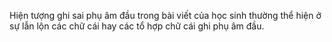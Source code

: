 Hiện tượng ghi sai phụ âm đầu trong bài viết của học sinh thường thể hiện ở sự lẫn lộn các chữ cái hay các tổ hợp chữ cái ghi phụ âm đầu.